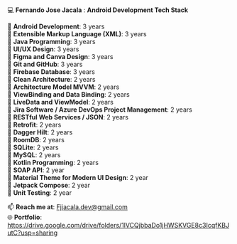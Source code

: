💻 **Fernando Jose Jacala** : **Android Development Tech Stack**

📗 **Android Development**: 3 years  
📗 **Extensible Markup Language (XML)**: 3 years  
📗 **Java Programming**: 3 years  
📗 **UI/UX Design**: 3 years  
📗 **Figma and Canva Design**: 3 years  
📗 **Git and GitHub**: 3 years  
📗 **Firebase Database**: 3 years  
📗 **Clean Architecture**: 2 years  
📗 **Architecture Model MVVM**: 2 years  
📗 **ViewBinding and Data Binding**: 2 years  
📗 **LiveData and ViewModel**: 2 years  
📗 **Jira Software / Azure DevOps Project Management**: 2 years  
📗 **RESTful Web Services / JSON**: 2 years  
📗 **Retrofit**: 2 years  
📗 **Dagger Hilt**: 2 years  
📗 **RoomDB**: 2 years  
📗 **SQLite**: 2 years  
📗 **MySQL**: 2 years  
📗 **Kotlin Programming**: 2 years  
📗 **SOAP API**: 2 year  
📗 **Material Theme for Modern UI Design**: 2 year  
📗 **Jetpack Compose**: 2 year  
📗 **Unit Testing**: 2 year  

📫 **Reach me at**: Fjjacala.dev@gmail.com  
🌐 **Portfolio**: https://drive.google.com/drive/folders/1lVCQjbbaDo1jHWSKVGE8c3IcqfKBJutC?usp=sharing
